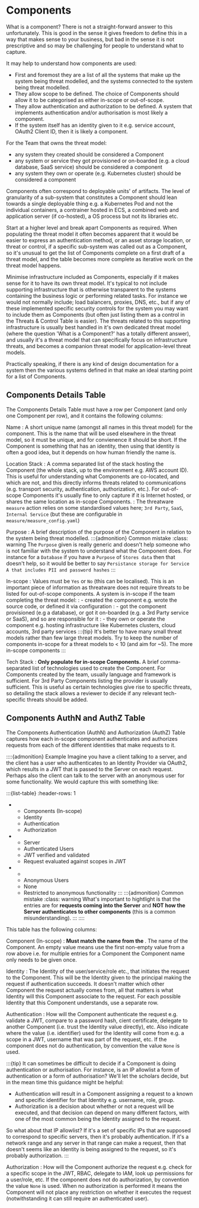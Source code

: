 # Components

What is a component?  There is not a straight-forward answer to this unfortunately.  This is good in the sense it gives freedom to define this in a way that makes sense to your business, but bad in the sense it is not prescriptive and so may be challenging for people to understand what to capture.

It may help to understand how components are used:
- First and foremost they are a list of all the systems that make up the system being threat modelled, and the systems connected to the system being threat modelled.
- They allow scope to be defined.  The choice of Components should allow it to be categorised as either in-scope or out-of-scope.
- They allow authentication and authorization to be defined.  A system that implements authentication and/or authorisation is most likely a component.
- If the system itself has an identity given to it e.g. service account, OAuth2 Client ID, then it is likely a component.

For the Team that owns the threat model:
- any system they created should be considered a Component
- any system or service they got provisioned or on-boarded (e.g. a cloud database, SaaS service) should be considered a component
- any system they own or operate (e.g. Kubernetes cluster) should be considered a component

Components often correspond to deployable units' of artifacts.  The level of granularity of a sub-system that constitutes a Component should lean towards a single deployable thing e.g. a Kubernetes Pod and not the individual containers, a contrainer hosted in ECS, a combined web and application server (if co-hosted), a OS process but not its libraries etc.    

Start at a higher level and break apart Components as required.  When populating the threat model it often becomes apparent that it would be easier to express an authentication method, or an asset storage location, or threat or control, if a specific sub-system was called out as a Component, so it's unusual to get the list of Components complete on a first draft of a threat model, and the table becomes more complete as iterative work on the threat model happens.

Minimise infrastructure included as Components, especially if it makes sense for it to have its own threat model. It's typical to not include supporting infrastructure that is otherwise transparent to the systems containing the business logic or performing related tasks.  For instance we would not normally include; load balancers, proxies, DNS, etc., but if any of these implemented specific security controls for the system you may want to include them as Components (but often just listing them as a control in the Threats & Control Table is easier).  The threats related to this supporting infrastructure is usually best handled in it's own dedicated threat model (where the question 'What is a Component?' has a totally different answer), and usually it's a threat model that can specifically focus on infrastructure threats, and becomes a companion threat model for application-level threat models.

Practically speaking, if there is any kind of design documentation for a system then the various systems defined in that make an ideal starting point for a list of Components.

## Components Details Table

The Components Details Table must have a row per Component (and only one Component per row), and it contains the following columns:

Name
:  A short unique name (amongst all names in this threat model) for the component.  This is the name that will be used elsewhere in the threat model, so it must be unique, and for convienence it should be short.  If the Component is something that has an identity, then using that identity is often a good idea, but it depends on how human friendly the name is.

Location Stack
:  A comma separated list of the stack hosting the Component (the whole stack, up to the environment e.g. AWS account ID).  This is useful for understanding what Components are co-located, and which are not, and this directly informs threats related to communications (e.g. transport security, authentication, authorization, etc.).  For out-of-scope Components it's usually fine to only capture if it is Internet hosted, or shares the same location as in-scope Components.
:  The threatware `measure` action relies on some standardised values here; `3rd Party`, `SaaS`, `Internal Service` (but these are configurable in `measure/measure_config.yaml`)

Purpose
:  A brief description of the purpose of the Component in relation to the system being threat modelled.
:::{admonition} Common mistake
:class: warning
The `Purpose` given is really generic and doesn't help someone who is not familiar with the system to understand what the Component does.  For instance for a `Database` if you have a `Purpose` of `Stores data` then that doesn't help, so it would be better to say `Persistance storage for Service A that includes PII and password hashes`
:::

In-scope
:  Values must be `Yes` or `No` (this can be localised).  This is an important piece of information as threatware does not require threats to be listed for out-of-scope components.  A system is in-scope if the team completing the threat model:
:  - created the component e.g. wrote the source code, or defined it via configuration
:  - got the component provisioned (e.g a database), or got it on-boarded (e.g. a 3rd Party service or SaaS), and so are responsible for it
:  - they own or operate the component e.g. hosting infrastructure like Kubernetes clusters, cloud accounts, 3rd party services
:::{tip}
It's better to have many small threat models rather than few large threat models.  Try to keep the number of components in-scope for a threat models to < 10 (and aim for ~5).  The more in-scope components
:::

Tech Stack
:  **Only populate for in-scope Components.**  A brief comma-separated list of technologies used to create the Component.  For Components created by the team, usually language and framework is sufficient.  For 3rd Party Components listing the provider is usually sufficient.  This is useful as certain technologies give rise to specific threats, so detailing the stack allows a reviewer to decide if any relevant tech-specific threats should be added.

## Components AuthN and AuthZ Table

The Components Authentication (AuthN) and Authorization (AuthZ) Table captures how each in-scope component authenticates and authorizes requests from each of the different identities that make requests to it.

::::{admonition} Example
Imagine you have a client talking to a server, and the client has a user who authenticates to an Identity Provider via OAuth2, which results in a JWT that is passed to the Server on each request.  Perhaps also the client can talk to the server with an anonymous user for some functionality.  We would capture this with something like:

:::{list-table}
:header-rows: 1
* - Components (In-scope)
  - Identity
  - Authentication
  - Authorization 
* - Server
  - Authenticated Users
  - JWT verified and validated
  - Request evaluated against scopes in JWT
* - 
  - Anonymous Users
  - None
  - Restricted to anonymous functionality
:::
:::{admonition} Common mistake
:class: warning
What's important to hightlight is that the entries are for **requests coming into the Server** and **NOT how the Server authenticates to other components** (this is a common misunderstanding).
:::
::::

This table has the following columns:

Component (In-scope)
:  **Must match the name from the [](./components.md#components-details-table)**.  The name of the Component.  An empty value means use the first non-empty value from a row above i.e. for multiple entries for a Component the Component name only needs to be given once.

Identity
:  The Identity of the user/service/role etc., that initiates the request to the Component.  This will be the Identity given to the principal making the request if authentication succeeds.  It doesn't matter which other Component the request actually comes from, all that matters is what Identity will this Component associate to the request.  For each possible Identity that this Component understands, use a separate row.

Authentication
:  How will the Component authenticate the request e.g. validate a JWT, compare to a password hash, cient certificate, delegate to another Component (i.e. trust the Identity value directly), etc.  Also indicate where the value (i.e. identifier) used for the Identity will come from e.g. a scope in a JWT, username that was part of the request, etc.  If the component does not do authentication, by convention the value `None` is used.

:::{tip}
It can sometimes be difficult to decide if a Component is doing authentication or authorisation.  For instance, is an IP allowlist a form of authentication or a form of authorisation?  We'll let the scholars decide, but in the mean time this guidance might be helpful:
- Authentication will result in a Component assigning a request to a known and specific identifier for that Identity e.g. username, role, group.
- Authorization is a decision about whether or not a request will be executed, and that decision can depend on many different factors, with one of the most common being the Identity assigned to the request.

So what about that IP allowlist?  If it's a set of specific IPs that are supposed to correspond to specific servers, then it's probably authentication.  If it's a network range and any server in that range can make a request, then that doesn't seems like an Identity is being assigned to the request, so it's probably authorization.
:::

Authorization
:  How will the Component authorize the request e.g. check for a specific scope in the JWT, RBAC, delegate to IAM, look up permissions for a user/role, etc.  If the component does not do authorization, by convention the value `None` is used.  When no authorization is performed it means the Component will not place any restriction on whether it executes the request (notwithstanding it can still require an authenticated user).